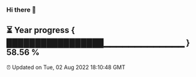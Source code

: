 ### Hi there 👋
⏳ Year progress { █████████████████▁▁▁▁▁▁▁▁▁▁▁▁▁ } 58.56 %
---
⏰ Updated on Tue, 02 Aug 2022 18:10:48 GMT

